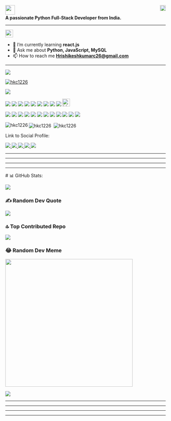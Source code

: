 <p align="left">
  <img align="left" src="https://img.shields.io/badge/Hi%20%F0%9F%91%8B%2C%20I'm%20Hrishikesh%20Kumar-blue?style=flat-square" width="auto" height="30"/>
  <img align="right" src="https://komarev.com/ghpvc/?username=hkc1226&label=Profile%20views&color=0e75b6&style=flat-square" alt="hkc1226" width="auto" height="18"/>
</p><br>
<p align="left"><b>A passionate Python Full-Stack Developer from India.</b></p><hr>

<p><img src="https://img.shields.io/badge/ABOUT%20ME:-red?style=flat" width="auto" height="24"></p>

- 🌱 I’m currently learning **react.js**
- 💬 Ask me about **Python, JavaScript, MySQL**
- 📫 How to reach me **Hrishikeshkumarc26@gmail.com**
<hr>

<!-- ## 🏆GitHub Trophies: -->
<img src="https://img.shields.io/badge/%F0%9F%8F%86%20GitHub%20Trophies%3A-darkred?style=flat" />
<p align="left"> </p>
<p align="left"> <a href="https://github.com/hkc1226?tab=repositories" target="_blank"><img src="https://github-profile-trophy.vercel.app/?username=hkc1226&title=Followers" alt="hkc1226" /></a>
</p>
<!-- title
rank
column
row
theme
margin-w
margin-h
no-bg
no-frame -->
<img src="https://github-profile-trophy.vercel.app/?username=hkc1226&theme=dark&no-frame=false&no-bg=true&margin-w=4" />

<p>
  <img src="https://img.shields.io/badge/CONNECT%20WITH%20ME%20ON%3A-darkgreen?style=flat" />
  <a href="https://www.leetcode.com/hkc1226/" ><img src="https://img.shields.io/badge/-LeetCode-FFA116?style=fflat-square&logo=LeetCode&logoColor=white&color=black" /></a>
  <a href="https://www.leetcode.com/hkc1226/" ><img src="https://img.shields.io/badge/-HackerRank-FFA116?style=fflat-square&logo=Hackerrank&logoColor=white&color=black" /></a>
  <a href="https://www.leetcode.com/hkc1226/" ><img src="https://img.shields.io/badge/-GeeksForGeeks-FFA116?style=fflat-square&logo=geeksforgeeks&logoColor=white&color=black" /></a>
  <a href="https://www.leetcode.com/hkc1226/" ><img src="https://img.shields.io/badge/-CodePen-FFA116?style=fflat-square&logo=codepen&logoColor=white&color=black" /></a>
  <a href="https://www.leetcode.com/hkc1226/" ><img src="https://img.shields.io/badge/-LinkedIn-FFA116?style=fflat-square&logo=linkedin&logoColor=white&color=black" /></a>
  <a href="https://www.leetcode.com/hkc1226/" ><img src="https://img.shields.io/badge/-Indeed-FFA116?style=fflat-square&logo=indeed&logoColor=white&color=black" /></a>
  <a href="https://www.leetcode.com/hkc1226/" ><img src="https://img.shields.io/badge/-Twitter-FFA116?style=fflat-square&logo=twitter&logoColor=white&color=black" /></a>
  <a href="https://www.leetcode.com/hkc1226/" ><img src="https://img.shields.io/badge/-Instagram-FFA116?style=fflat-square&logo=instagram&logoColor=white&color=black" /></a>
  <a href="https://twitter.com/hkc1226" target="blank">
    <img src="https://img.shields.io/twitter/follow/hkc1226?logo=twitter&style=for-the-badge" alt="hkc1226" width="auto" height="24"/>
  </a>
</p>



<p>
  <img src="https://img.shields.io/badge/TECH%20STACKS%3A-darkgreen?style=flat" />
  <img src="https://img.shields.io/badge/-HTML-FFA116?style=fflat-square&logo=html5&logoColor=white&color=black" />
  <img src="https://img.shields.io/badge/-CSS-FFA116?style=fflat-square&logo=css3&logoColor=white&color=black" />
  <img src="https://img.shields.io/badge/-Sass-FFA116?style=fflat-square&logo=sass&logoColor=white&color=black" />
  <img src="https://img.shields.io/badge/-Bootstrap-FFA116?style=fflat-square&logo=bootstrap&logoColor=white&color=black" />
  <img src="https://img.shields.io/badge/-JavaScript-FFA116?style=fflat-square&logo=javascript&logoColor=white&color=black" />
  <img src="https://img.shields.io/badge/-C-FFA116?style=fflat-square&logo=c&logoColor=white&color=black" />
  <img src="https://img.shields.io/badge/-C++-FFA116?style=fflat-square&logo=c%2B%2B&logoColor=white&color=black" />
  <img src="https://img.shields.io/badge/-Python-FFA116?style=fflat-square&logo=python&logoColor=white&color=black" />
  <img src="https://img.shields.io/badge/-Django-FFA116?style=fflat-square&logo=django&logoColor=white&color=black" />
  <img src="https://img.shields.io/badge/-MySQL-FFA116?style=fflat-square&logo=mysql&logoColor=white&color=black" />
  <img src="https://img.shields.io/badge/-PostgreSQL-FFA116?style=fflat-square&logo=postgresql&logoColor=white&color=black" />
</p>

<div>  
  <img align="center" src="https://github-readme-stats.vercel.app/api?username=hkc1226&show_icons=true&locale=en" alt="hkc1226" />&nbsp;
  <img align="center" src="https://github-readme-streak-stats.herokuapp.com/?user=hkc1226&" alt="hkc1226" />
  <img align="left" src="https://github-readme-stats.vercel.app/api/top-langs?username=hkc1226&show_icons=true&locale=en&layout=compact" alt="hkc1226" />&nbsp;
</div>


<p><p>Link to Social Profile:</p>
<a href="#" target="_blank">
  <img src="https://img.shields.io/badge/-Twitter-61DAFB?logo=twitter&logoColor=white&labelColor=darkblue&color=blue">
</a>
<a href="#" target="_blank">
  <img src="https://img.shields.io/badge/-ReactJs-61DAFB?logo=react&logoColor=white&labelColor=blue">
</a>
<a href="#" target="_blank">
  <img src="https://img.shields.io/badge/Python-black?color=blue&style=flat-square.svg" />
</a>
<a href="https://www.leetcode.com/hkc1226/" target="_blank">
  <img src="https://img.shields.io/badge/-LeetCode-61DAFB?logo=leetcode&logoColor=white&labelColor=orange&color=yellow">
</a>
<a href="https://www.hackerrank.com/hrishikeshkumar3" target="_blank">
  <img src="https://img.shields.io/badge/-HackerRank-61DAFB?logo=HackerRank&logoColor=white&labelColor=black&color=#1BA94C">
</a>
</p>
<hr>
<hr>
<hr>
<hr>
# 📊 GitHub Stats:

![](https://github-profile-trophy.vercel.app/?username=hkc1226&theme=dark&no-frame=false&no-bg=true&margin-w=4)

### ✍️ Random Dev Quote
![](https://quotes-github-readme.vercel.app/api?type=horizontal&theme=merko)

### 🔝 Top Contributed Repo
![](https://github-contributor-stats.vercel.app/api?username=hkc1226&limit=5&theme=dark&combine_all_yearly_contributions=true)

### 😂 Random Dev Meme
<img src='https://randommeme-five.vercel.app/' style="height: 400px;"/>

[![](https://visitcount.itsvg.in/api?id=hkc1226&icon=2&color=0)](https://visitcount.itsvg.in)

<!-- Proudly created with GPRM ( https://gprm.itsvg.in ) -->
<hr>
<hr>
<hr>
<hr>

<!--
<p><a><img src="https://img.shields.io/badge/X-000000?style=for-the-badge&logo=x&logoColor=white" />X</a></p>
<p><a><img src="https://img.shields.io/badge/Twitter-1DA1F2?style=for-the-badge&logo=twitter&logoColor=white" />Twitter</a></p>
<p><a><img src="https://img.shields.io/badge/LinkedIn-0077B5?style=for-the-badge&logo=linkedin&logoColor=white&Color=white" />LinkedIn</a></p>
<p><a><img src="https://img.shields.io/badge/-LeetCode-FFA116?style=for-the-badge&logo=LeetCode&logoColor=white&color=black" />LeetCode</a></p>
<p><a><img src="https://img.shields.io/badge/Instagram-E4405F?style=for-the-badge&logo=instagram&logoColor=white" />Instagram</a></p>
<p><a><img src="https://img.shields.io/badge/linktree-39E09B?style=for-the-badge&logo=linktree&logoColor=white" />LinkTree</a></p>
<p><a><img src="https://img.shields.io/badge/-Hackerrank-2EC866?style=for-the-badge&logo=HackerRank&logoColor=white" />Hackerrank</a></p>
<p><a><img src="https://img.shields.io/badge/HackerEarth-%232C3454.svg?&style=for-the-badge&logo=HackerEarth&logoColor=Blue" />HackerEarth</a></p>
<p><a><img src="https://img.shields.io/badge/GitHub-100000?style=for-the-badge&logo=github&logoColor=white" />GitHub</a></p>
<p><a><img src="https://img.shields.io/badge/Codepen-000000?style=for-the-badge&logo=codepen&logoColor=white" />Codepen</a></p>
<p><a><img src="https://img.shields.io/badge/Codeforces-445f9d?style=for-the-badge&logo=Codeforces&logoColor=white" />Codeforces</a></p>
<p><a><img src="https://img.shields.io/badge/Codechef-%23B92B27.svg?&style=for-the-badge&logo=Codechef&logoColor=white" />Codechef</a></p>
<p><a><img src="https://img.shields.io/badge/Python-FFD43B?style=for-the-badge&logo=python&logoColor=blue" />Python</a></p>
<p><a><img src="https://img.shields.io/badge/JavaScript-323330?style=for-the-badge&logo=javascript&logoColor=F7DF1E" />JavaScript-323330</a></p>
<p><a><img src="https://img.shields.io/badge/HTML5-E34F26?style=for-the-badge&logo=html5&logoColor=white" />HTML5</a></p>
<p><a><img src="https://img.shields.io/badge/CSS3-1572B6?style=for-the-badge&logo=css3&logoColor=white" />CSS3</a></p>
<p><a><img src="https://img.shields.io/badge/C%2B%2B-00599C?style=for-the-badge&logo=c%2B%2B&logoColor=white" />C++</a></p>
<p><a><img src="https://img.shields.io/badge/C-00599C?style=for-the-badge&logo=c&logoColor=white" />C</a></p>
<p><a><img src="https://img.shields.io/badge/VSCode-0078D4?style=for-the-badge&logo=visual%20studio%20code&logoColor=white" />VS Code</a></p>
<p><a><img src="https://img.shields.io/badge/PyCharm-000000.svg?&style=for-the-badge&logo=PyCharm&logoColor=white" />PyCharm</a></p>
<p><a><img src="https://img.shields.io/badge/Notepad++-90E59A.svg?style=for-the-badge&logo=notepad%2B%2B&logoColor=black" />Notepad++</a></p>
<p><a><img src="https://img.shields.io/badge/-CodeChef-5B4638?style=for-the-badge&logo=CodeChef&logoColor=white" />CodeChef</a></p>
<p><a><img src="https://img.shields.io/badge/Sass-CC6699?style=for-the-badge&logo=sass&logoColor=white" />Sass</a></p>
<p><a><img src="https://img.shields.io/badge/Redux-593D88?style=for-the-badge&logo=redux&logoColor=white" />Redux</a></p>
<p><a><img src="https://img.shields.io/badge/React-20232A?style=for-the-badge&logo=react&logoColor=61DAFB" />React.js</a></p>
<p><a><img src="https://img.shields.io/badge/Django-092E20?style=for-the-badge&logo=django&logoColor=green" />Django</a></p>
<p><a><img src="https://img.shields.io/badge/Bootstrap-563D7C?style=for-the-badge&logo=bootstrap&logoColor=white" />Bootstrap</a></p>
<p><a><img src="https://img.shields.io/badge/PostgreSQL-316192?style=for-the-badge&logo=postgresql&logoColor=white" />PostgreSQL</a></p>
<p><a><img src="https://img.shields.io/badge/MySQL-005C84?style=for-the-badge&logo=mysql&logoColor=white" />MySQL</a>MySQL</p>
<p><a><img src="https://img.shields.io/badge/MongoDB-4EA94B?style=for-the-badge&logo=mongodb&logoColor=white" />MongoDB</a></p>
<p><a><img src="https://img.shields.io/badge/GeeksforGeeks-298D46?style=for-the-badge&logo=geeksforgeeks&logoColor=white" />GeeksforGeeks</a></p>
-->

